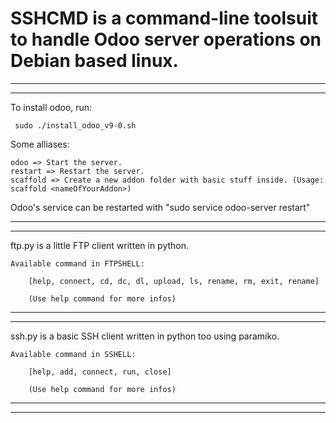# SSHCMD is a command-line toolsuit to handle Odoo server operations on Debian based linux.

-------------------------------------------------------------------------------------------------
-------------------------------------------------------------------------------------------------

To install odoo, run:
	
	 sudo ./install_odoo_v9-0.sh

Some alliases:

	odoo => Start the server.
	restart => Restart the server.
	scaffold => Create a new addon folder with basic stuff inside. (Usage: scaffold <nameOfYourAddon>) 

Odoo's service can be restarted with "sudo service odoo-server restart"

-------------------------------------------------------------------------------------------------
-------------------------------------------------------------------------------------------------

ftp.py is a little FTP client written in python.

	Available command in FTPSHELL:

		[help, connect, cd, dc, dl, upload, ls, rename, rm, exit, rename]

		(Use help command for more infos)
		
-------------------------------------------------------------------------------------------------
-------------------------------------------------------------------------------------------------

ssh.py is a basic SSH client written in python too using paramiko.

	Available command in SSHELL:

		[help, add, connect, run, close]

		(Use help command for more infos)

-------------------------------------------------------------------------------------------------
-------------------------------------------------------------------------------------------------